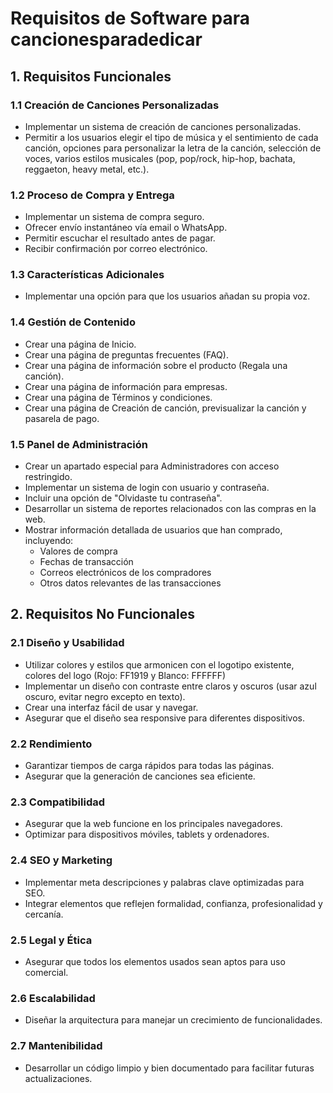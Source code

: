 # Requisitos de Software para cancionesparadedicar

## 1. Requisitos Funcionales

### 1.1 Creación de Canciones Personalizadas

- Implementar un sistema de creación de canciones personalizadas.
- Permitir a los usuarios elegir el tipo de música y el sentimiento de cada canción, opciones para personalizar la letra de la canción, selección de voces, varios estilos musicales (pop, pop/rock, hip-hop, bachata, reggaeton, heavy metal, etc.).

### 1.2 Proceso de Compra y Entrega

- Implementar un sistema de compra seguro.
- Ofrecer envío instantáneo vía email o WhatsApp.
- Permitir escuchar el resultado antes de pagar.
- Recibir confirmación por correo electrónico.

### 1.3 Características Adicionales

- Implementar una opción para que los usuarios añadan su propia voz.

### 1.4 Gestión de Contenido

- Crear una página de Inicio.
- Crear una página de preguntas frecuentes (FAQ).
- Crear una página de información sobre el producto (Regala una canción).
- Crear una página de información para empresas.
- Crear una página de Términos y condiciones.
- Crear una página de Creación de canción, previsualizar la canción y pasarela de pago.

### 1.5 Panel de Administración

- Crear un apartado especial para Administradores con acceso restringido.
- Implementar un sistema de login con usuario y contraseña.
- Incluir una opción de "Olvidaste tu contraseña".
- Desarrollar un sistema de reportes relacionados con las compras en la web.
- Mostrar información detallada de usuarios que han comprado, incluyendo:
  - Valores de compra
  - Fechas de transacción
  - Correos electrónicos de los compradores
  - Otros datos relevantes de las transacciones

## 2. Requisitos No Funcionales

### 2.1 Diseño y Usabilidad

- Utilizar colores y estilos que armonicen con el logotipo existente, colores del logo (Rojo: FF1919 y Blanco: FFFFFF)
- Implementar un diseño con contraste entre claros y oscuros (usar azul oscuro, evitar negro excepto en texto).
- Crear una interfaz fácil de usar y navegar.
- Asegurar que el diseño sea responsive para diferentes dispositivos.

### 2.2 Rendimiento

- Garantizar tiempos de carga rápidos para todas las páginas.
- Asegurar que la generación de canciones sea eficiente.

### 2.3 Compatibilidad

- Asegurar que la web funcione en los principales navegadores.
- Optimizar para dispositivos móviles, tablets y ordenadores.

### 2.4 SEO y Marketing

- Implementar meta descripciones y palabras clave optimizadas para SEO.
- Integrar elementos que reflejen formalidad, confianza, profesionalidad y cercanía.

### 2.5 Legal y Ética

- Asegurar que todos los elementos usados sean aptos para uso comercial.

### 2.6 Escalabilidad

- Diseñar la arquitectura para manejar un crecimiento de funcionalidades.

### 2.7 Mantenibilidad

- Desarrollar un código limpio y bien documentado para facilitar futuras actualizaciones.